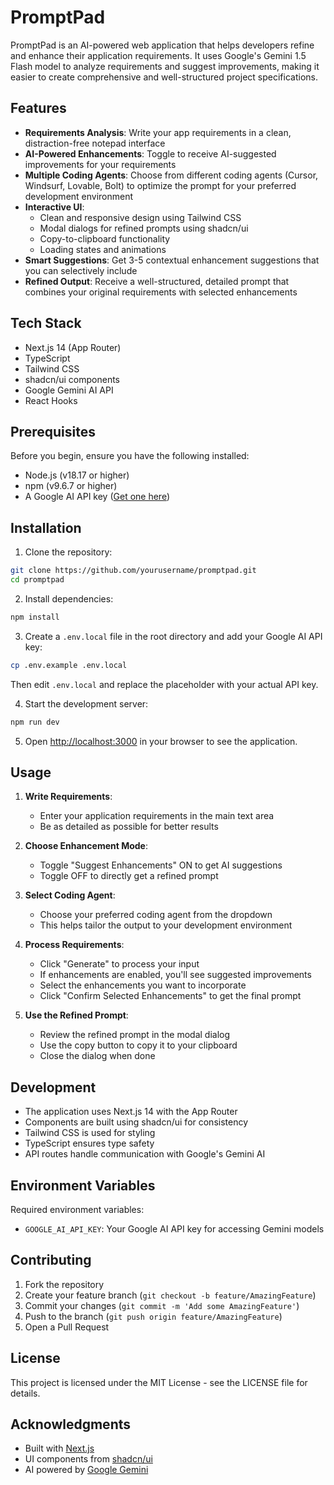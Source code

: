 # PromptPad

PromptPad is an AI-powered web application that helps developers refine and enhance their application requirements. It uses Google's Gemini 1.5 Flash model to analyze requirements and suggest improvements, making it easier to create comprehensive and well-structured project specifications.

## Features

- **Requirements Analysis**: Write your app requirements in a clean, distraction-free notepad interface
- **AI-Powered Enhancements**: Toggle to receive AI-suggested improvements for your requirements
- **Multiple Coding Agents**: Choose from different coding agents (Cursor, Windsurf, Lovable, Bolt) to optimize the prompt for your preferred development environment
- **Interactive UI**:
  - Clean and responsive design using Tailwind CSS
  - Modal dialogs for refined prompts using shadcn/ui
  - Copy-to-clipboard functionality
  - Loading states and animations
- **Smart Suggestions**: Get 3-5 contextual enhancement suggestions that you can selectively include
- **Refined Output**: Receive a well-structured, detailed prompt that combines your original requirements with selected enhancements

## Tech Stack

- Next.js 14 (App Router)
- TypeScript
- Tailwind CSS
- shadcn/ui components
- Google Gemini AI API
- React Hooks

## Prerequisites

Before you begin, ensure you have the following installed:
- Node.js (v18.17 or higher)
- npm (v9.6.7 or higher)
- A Google AI API key ([Get one here](https://makersuite.google.com/app/apikey))

## Installation

1. Clone the repository:
```bash
git clone https://github.com/yourusername/promptpad.git
cd promptpad
```

2. Install dependencies:
```bash
npm install
```

3. Create a `.env.local` file in the root directory and add your Google AI API key:
```bash
cp .env.example .env.local
```
Then edit `.env.local` and replace the placeholder with your actual API key.

4. Start the development server:
```bash
npm run dev
```

5. Open [http://localhost:3000](http://localhost:3000) in your browser to see the application.

## Usage

1. **Write Requirements**:
   - Enter your application requirements in the main text area
   - Be as detailed as possible for better results

2. **Choose Enhancement Mode**:
   - Toggle "Suggest Enhancements" ON to get AI suggestions
   - Toggle OFF to directly get a refined prompt

3. **Select Coding Agent**:
   - Choose your preferred coding agent from the dropdown
   - This helps tailor the output to your development environment

4. **Process Requirements**:
   - Click "Generate" to process your input
   - If enhancements are enabled, you'll see suggested improvements
   - Select the enhancements you want to incorporate
   - Click "Confirm Selected Enhancements" to get the final prompt

5. **Use the Refined Prompt**:
   - Review the refined prompt in the modal dialog
   - Use the copy button to copy it to your clipboard
   - Close the dialog when done

## Development

- The application uses Next.js 14 with the App Router
- Components are built using shadcn/ui for consistency
- Tailwind CSS is used for styling
- TypeScript ensures type safety
- API routes handle communication with Google's Gemini AI

## Environment Variables

Required environment variables:
- `GOOGLE_AI_API_KEY`: Your Google AI API key for accessing Gemini models

## Contributing

1. Fork the repository
2. Create your feature branch (`git checkout -b feature/AmazingFeature`)
3. Commit your changes (`git commit -m 'Add some AmazingFeature'`)
4. Push to the branch (`git push origin feature/AmazingFeature`)
5. Open a Pull Request

## License

This project is licensed under the MIT License - see the LICENSE file for details.

## Acknowledgments

- Built with [Next.js](https://nextjs.org/)
- UI components from [shadcn/ui](https://ui.shadcn.com/)
- AI powered by [Google Gemini](https://deepmind.google/technologies/gemini/)
